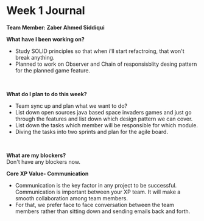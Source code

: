
# Week 1 Journal

<b>Team Member: Zaber Ahmed Siddiqui</b>

<b>What have I been working on? </b>
<br>
* Study SOLID principles so that when i'll start refactroing, that won't break anything. 
* Planned to work on Observer and Chain of responsisblity desing pattern for the planned game feature. 
</br>


<b>What do I plan to do this week? </b>
<br>
* Team sync up and plan what we want to do?
* List down open sources java based space invaders games and just go through the features and list down which design pattern we can cover.
* List down the tasks which member will be responsible for which module.
* Diving the tasks into two sprints and plan for the agile board.
<br>


<b>What are my blockers? </b>
<br>
Don't have any blockers now.
</br>

<b>Core XP Value- Communication </b>
<br>
* Communication is the key factor in any project to be successful. Communication is important between your XP team. It will make a smooth collaboration among team members. 
* For that, we prefer face to face conversation between the team members rather than sitting down and sending emails back and forth.
</br>
